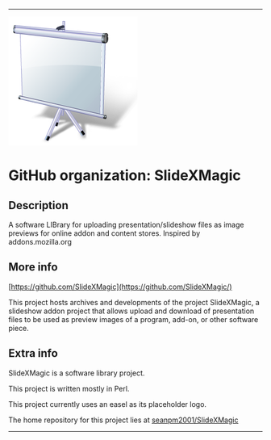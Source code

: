 
***

![SlideXMagic_PlaceholderLogo.png failed to load. The file may be missing or corrupt. Check the file path for errors first.](/AdditionalInfo/2/SlideXMagic/SlideXMagic_PlaceholderLogo.png)

# GitHub organization: SlideXMagic

## Description

A software LIBrary for uploading presentation/slideshow files as image previews for online addon and content stores. Inspired by addons.mozilla.org

## More info

[https://github.com/SlideXMagic](https://github.com/SlideXMagic/)

This project hosts archives and developments of the project SlideXMagic, a slideshow addon project that allows upload and download of presentation files to be used as preview images of a program, add-on, or other software piece.

## Extra info

SlideXMagic is a software library project.

This project is written mostly in Perl.

This project currently uses an easel as its placeholder logo.

The home repository for this project lies at [seanpm2001/SlideXMagic](https://github.com/seanpm2001/SlideXMagic/)

***

